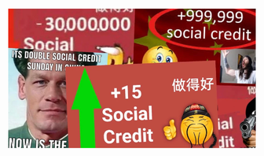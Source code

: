 <p align="center">
  <img src="https://raw.githubusercontent.com/WisnuArdhi28/WisnuArdhi28/main/1635139741537-img7084.webp"><br>
</p>


